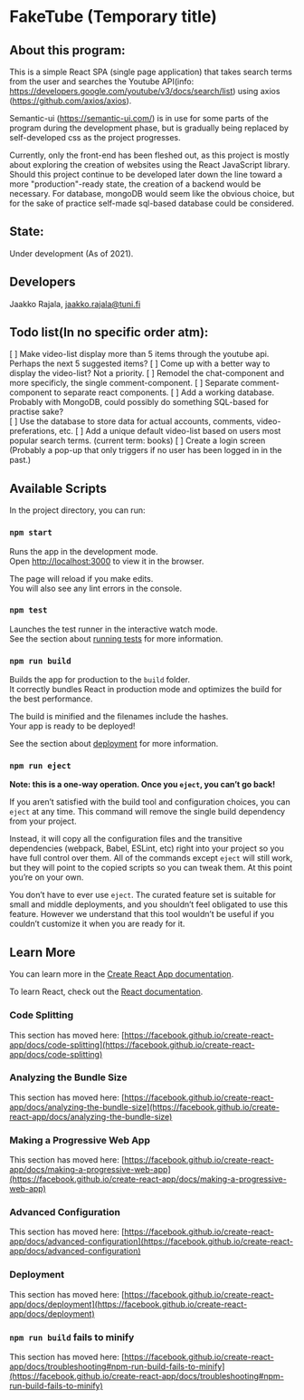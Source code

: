 <!-- @format -->

# FakeTube (Temporary title)

## About this program:

This is a simple React SPA (single page application) that takes search terms from the user and searches the Youtube API(info: https://developers.google.com/youtube/v3/docs/search/list) using axios (https://github.com/axios/axios).

Semantic-ui (https://semantic-ui.com/) is in use for some parts of the program during the development phase, but is gradually being replaced by self-developed css as the project progresses.

Currently, only the front-end has been fleshed out, as this project is mostly about exploring the creation of websites using the React JavaScript library. Should this project continue to be developed later down the line toward a more "production"-ready state, the creation of a backend would be necessary. For database, mongoDB would seem like the obvious choice, but for the sake of practice self-made sql-based database could be considered.

## State:

Under development (As of 2021).

## Developers

Jaakko Rajala, jaakko.rajala@tuni.fi

## Todo list(In no specific order atm):

[ ] Make video-list display more than 5 items through the youtube api. Perhaps the next 5 suggested items?
[ ] Come up with a better way to display the video-list? Not a priority.
[ ] Remodel the chat-component and more specificly, the single comment-component.
[ ] Separate comment-component to separate react components.
[ ] Add a working database. Probably with MongoDB, could possibly do something SQL-based for practise sake?  
[ ] Use the database to store data for actual accounts, comments, video-preferations, etc.
[ ] Add a unique default video-list based on users most popular search terms. (current term: books)
[ ] Create a login screen (Probably a pop-up that only triggers if no user has been logged in in the past.)

## Available Scripts

In the project directory, you can run:

### `npm start`

Runs the app in the development mode.\
Open [http://localhost:3000](http://localhost:3000) to view it in the browser.

The page will reload if you make edits.\
You will also see any lint errors in the console.

### `npm test`

Launches the test runner in the interactive watch mode.\
See the section about [running tests](https://facebook.github.io/create-react-app/docs/running-tests) for more information.

### `npm run build`

Builds the app for production to the `build` folder.\
It correctly bundles React in production mode and optimizes the build for the best performance.

The build is minified and the filenames include the hashes.\
Your app is ready to be deployed!

See the section about [deployment](https://facebook.github.io/create-react-app/docs/deployment) for more information.

### `npm run eject`

**Note: this is a one-way operation. Once you `eject`, you can’t go back!**

If you aren’t satisfied with the build tool and configuration choices, you can `eject` at any time. This command will remove the single build dependency from your project.

Instead, it will copy all the configuration files and the transitive dependencies (webpack, Babel, ESLint, etc) right into your project so you have full control over them. All of the commands except `eject` will still work, but they will point to the copied scripts so you can tweak them. At this point you’re on your own.

You don’t have to ever use `eject`. The curated feature set is suitable for small and middle deployments, and you shouldn’t feel obligated to use this feature. However we understand that this tool wouldn’t be useful if you couldn’t customize it when you are ready for it.

## Learn More

You can learn more in the [Create React App documentation](https://facebook.github.io/create-react-app/docs/getting-started).

To learn React, check out the [React documentation](https://reactjs.org/).

### Code Splitting

This section has moved here: [https://facebook.github.io/create-react-app/docs/code-splitting](https://facebook.github.io/create-react-app/docs/code-splitting)

### Analyzing the Bundle Size

This section has moved here: [https://facebook.github.io/create-react-app/docs/analyzing-the-bundle-size](https://facebook.github.io/create-react-app/docs/analyzing-the-bundle-size)

### Making a Progressive Web App

This section has moved here: [https://facebook.github.io/create-react-app/docs/making-a-progressive-web-app](https://facebook.github.io/create-react-app/docs/making-a-progressive-web-app)

### Advanced Configuration

This section has moved here: [https://facebook.github.io/create-react-app/docs/advanced-configuration](https://facebook.github.io/create-react-app/docs/advanced-configuration)

### Deployment

This section has moved here: [https://facebook.github.io/create-react-app/docs/deployment](https://facebook.github.io/create-react-app/docs/deployment)

### `npm run build` fails to minify

This section has moved here: [https://facebook.github.io/create-react-app/docs/troubleshooting#npm-run-build-fails-to-minify](https://facebook.github.io/create-react-app/docs/troubleshooting#npm-run-build-fails-to-minify)
